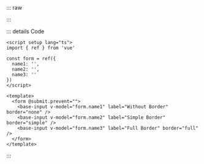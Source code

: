::: raw

<ClientOnly>
  <InputBorder />
</ClientOnly>

:::

::: details Code

```vue
<script setup lang="ts">
import { ref } from 'vue'

const form = ref({
  name1: '',
  name2: '',
  name3: ''
})
</script>

<template>
  <form @submit.prevent="">
    <base-input v-model="form.name1" label="Without Border" border="none" />
    <base-input v-model="form.name2" label="Simple Border" border="simple" />
    <base-input v-model="form.name3" label="Full Border" border="full" />
  </form>
</template>
```

:::
